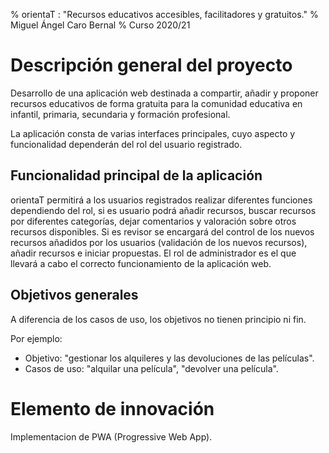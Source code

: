 % orientaT : "Recursos educativos accesibles, facilitadores y gratuitos."
% Miguel Ángel Caro Bernal
% Curso 2020/21

# Descripción general del proyecto

Desarrollo de una aplicación web destinada a compartir, añadir y proponer recursos educativos
de forma gratuita para la comunidad educativa en infantil, primaria, secundaria y formación profesional.

La aplicación consta de varias interfaces principales, cuyo aspecto y funcionalidad dependerán del rol del usuario registrado.

## Funcionalidad principal de la aplicación

orientaT permitirá a los usuarios registrados realizar diferentes funciones dependiendo del rol, si es usuario podrá añadir recursos, buscar recursos por diferentes categorías, dejar comentarios y valoración sobre otros recursos disponibles.
Si es revisor se encargará del control de los nuevos recursos añadidos por los usuarios (validación de los nuevos recursos), añadir recursos e iniciar propuestas.
El rol de administrador es el que llevará a cabo el correcto funcionamiento de la aplicación web. 


## Objetivos generales

A diferencia de los casos de uso, los objetivos no tienen principio ni fin.

Por ejemplo:

* Objetivo: "gestionar los alquileres y las devoluciones de las películas".
* Casos de uso: "alquilar una película", "devolver una película".

# Elemento de innovación

Implementacion de PWA (Progressive Web App).
